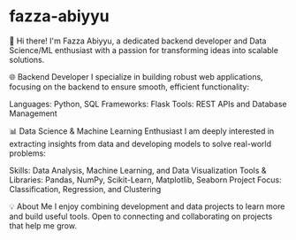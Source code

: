 # fazza-abiyyu
👋 Hi there! I'm Fazza Abiyyu, a dedicated backend developer and Data Science/ML enthusiast with a passion for transforming ideas into scalable solutions.

🌐 Backend Developer
I specialize in building robust web applications, focusing on the backend to ensure smooth, efficient functionality:

Languages: Python, SQL
Frameworks: Flask
Tools: REST APIs and Database Management

📊 Data Science & Machine Learning Enthusiast
I am deeply interested in extracting insights from data and developing models to solve real-world problems:

Skills: Data Analysis, Machine Learning, and Data Visualization
Tools & Libraries: Pandas, NumPy, Scikit-Learn, Matplotlib, Seaborn
Project Focus: Classification, Regression, and Clustering

💡 About Me
I enjoy combining development and data projects to learn more and build useful tools. Open to connecting and collaborating on projects that help me grow.
